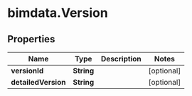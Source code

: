 # bimdata.Version

## Properties
Name | Type | Description | Notes
------------ | ------------- | ------------- | -------------
**versionId** | **String** |  | [optional] 
**detailedVersion** | **String** |  | [optional] 


